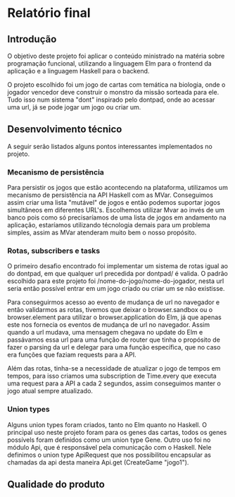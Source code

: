 # Relatório final

## Introdução

O objetivo deste projeto foi aplicar o conteúdo ministrado na matéria sobre programação funcional, utilizando a linguagem Elm para
o frontend da aplicação e a linguagem Haskell para o backend.

O projeto escolhido foi um jogo de cartas com temática na biologia, onde o jogador vencedor deve construir o monstro da missão sorteada
para ele. Tudo isso num sistema "dont" inspirado pelo dontpad, onde ao acessar uma url, já se pode jogar um jogo ou criar um.

## Desenvolvimento técnico

A seguir serão listados alguns pontos interessantes implementados no projeto.

### Mecanismo de persistência

Para persistir os jogos que estão acontecendo na plataforma, utilizamos um mecanismo de persistência na API Haskell com as MVar. Conseguimos
assim criar uma lista "mutável" de jogos e então podemos suportar jogos simultâneos em diferentes URL's. Escolhemos utilizar Mvar ao invés
de um banco pois como só precisaríamos de uma lista de jogos em andamento na aplicação, estaríamos utilizando técnologia demais para um problema
simples, assim as MVar atenderam muito bem o nosso propósito.


### Rotas, subscribers e tasks

O primeiro desafio encontrado foi implementar um sistema de rotas igual ao do dontpad, em que qualquer url precedida por dontpad/ é valida.
O padrão escolhido para este projeto foi /nome-do-jogo/nome-do-jogador, nesta url seria então possível entrar em um jogo criado ou criar um
se não existisse.

Para conseguirmos acesso ao evento de mudança de url no navegador e então validarmos as rotas, tivemos que deixar o browser.sandbox ou
o browser.element para utilizar o browser.application do Elm, já que apenas este nos fornecia os eventos de mudança de url no navegador.
Assim quando a url mudava, uma mensagem chegava no update do Elm e passávamos essa url para uma função de router que tinha o propósito de fazer
o parsing da url e delegar para uma função específica, que no caso era funções que faziam requests para a API.

Além das rotas, tinha-se a necessidade de atualizar o jogo de tempos em tempos, para isso criamos uma subscription de Time.every que executa
uma request para a API a cada 2 segundos, assim conseguimos manter o jogo atual sempre atualizado.


### Union types

Alguns union types foram criados, tanto no Elm quanto no Haskell. O principal uso neste projeto foram para os genes das cartas,
todos os genes possívels foram definidos como um union type Gene. Outro uso foi no módulo Api, que é responsável pela comunicação
com o Haskell. Nele definimos o union type ApiRequest que nos possibilitou encapsular as chamadas da api desta maneira 
Api.get (CreateGame "jogo1").

## Qualidade do produto
